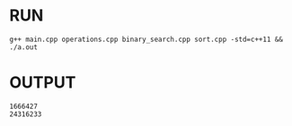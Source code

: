 # RUN
```
g++ main.cpp operations.cpp binary_search.cpp sort.cpp -std=c++11 && ./a.out
```

# OUTPUT
```
1666427
24316233
```